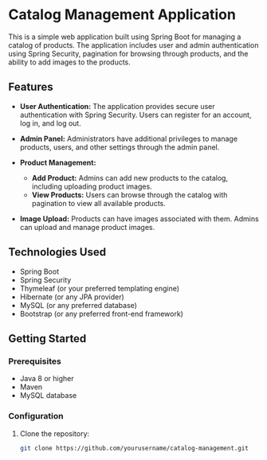 # Catalog Management Application

This is a simple web application built using Spring Boot for managing a catalog of products. The application includes user and admin authentication using Spring Security, pagination for browsing through products, and the ability to add images to the products.

## Features

- **User Authentication:** The application provides secure user authentication with Spring Security. Users can register for an account, log in, and log out.

- **Admin Panel:** Administrators have additional privileges to manage products, users, and other settings through the admin panel.

- **Product Management:**
  - **Add Product:** Admins can add new products to the catalog, including uploading product images.
  - **View Products:** Users can browse through the catalog with pagination to view all available products.

- **Image Upload:** Products can have images associated with them. Admins can upload and manage product images.

## Technologies Used

- Spring Boot
- Spring Security
- Thymeleaf (or your preferred templating engine)
- Hibernate (or any JPA provider)
- MySQL (or any preferred database)
- Bootstrap (or any preferred front-end framework)

## Getting Started

### Prerequisites

- Java 8 or higher
- Maven
- MySQL database

### Configuration

1. Clone the repository:

   ```bash
   git clone https://github.com/yourusername/catalog-management.git
